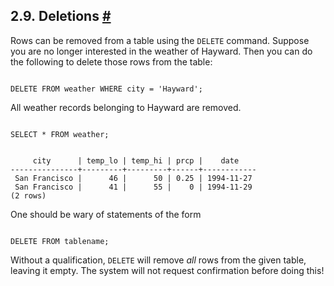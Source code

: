 ## 2.9. Deletions [#](#TUTORIAL-DELETE)

Rows can be removed from a table using the `DELETE` command. Suppose you are no longer interested in the weather of Hayward. Then you can do the following to delete those rows from the table:

```

DELETE FROM weather WHERE city = 'Hayward';
```

All weather records belonging to Hayward are removed.

```

SELECT * FROM weather;
```

```

     city      | temp_lo | temp_hi | prcp |    date
---------------+---------+---------+------+------------
 San Francisco |      46 |      50 | 0.25 | 1994-11-27
 San Francisco |      41 |      55 |    0 | 1994-11-29
(2 rows)
```

One should be wary of statements of the form

```

DELETE FROM tablename;
```

Without a qualification, `DELETE` will remove *all* rows from the given table, leaving it empty. The system will not request confirmation before doing this!